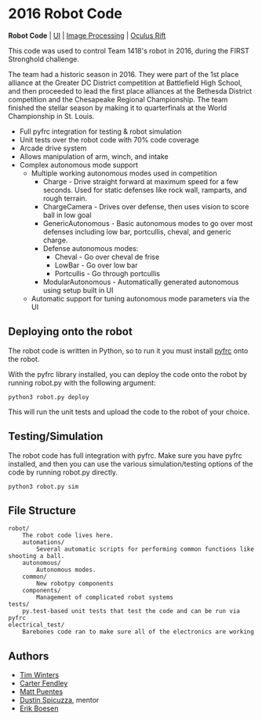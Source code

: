 # 2016 Robot Code
**Robot Code** | [UI](https://github.com/frc1418/2016-UI) | [Image Processing](https://github.com/frc1418/2016-vision) | [Oculus Rift](https://github.com/frc1418/2016-oculus)

This code was used to control Team 1418's robot in 2016, during the FIRST Stronghold challenge.

The team had a historic season in 2016. They were part of the 1st place alliance at the Greater DC District competition at Battlefield High School, and then proceeded to lead the first place alliances at the Bethesda District competition and the Chesapeake Regional Championship. The team finished the stellar season by making it to quarterfinals at the World Championship in St. Louis.

* Full pyfrc integration for testing & robot simulation
* Unit tests over the robot code with 70% code coverage
* Arcade drive system
* Allows manipulation of arm, winch, and intake
* Complex autonomous mode support
	* Multiple working autonomous modes used in competition
		* Charge - Drive straight forward at maximum speed for a few seconds. Used for static defenses like rock wall, ramparts, and rough terrain.
        * ChargeCamera - Drives over defense, then uses vision to score ball in low goal
        * GenericAutonomous - Basic autonomous modes to go over most defenses including low bar, portcullis, cheval, and generic charge.
        * Defense autonomous modes:
            * Cheval - Go over cheval de frise
            * LowBar - Go over low bar
            * Portcullis - Go through portcullis
        * ModularAutonomous - Automatically generated autonomous using setup built in UI
	* Automatic support for tuning autonomous mode parameters via the UI

## Deploying onto the robot

The robot code is written in Python, so to run it you must install
[pyfrc](https://github.com/robotpy/pyfrc) onto the robot.

With the pyfrc library installed, you can deploy the code onto the robot
by running robot.py with the following argument:

	python3 robot.py deploy

This will run the unit tests and upload the code to the robot of your
choice.

## Testing/Simulation

The robot code has full integration with pyfrc. Make sure you have pyfrc
installed, and then you can use the various simulation/testing options
of the code by running robot.py directly.

    python3 robot.py sim

## File Structure

    robot/
    	The robot code lives here.
        automations/
            Several automatic scripts for performing common functions like shooting a ball.
        autonomous/
            Autonomous modes.
        common/
            New robotpy components
        components/
            Management of complicated robot systems
	tests/
		py.test-based unit tests that test the code and can be run via pyfrc
    electrical_test/
    	Barebones code ran to make sure all of the electronics are working

## Authors

* [Tim Winters](https://github.com/Twinters007)
* [Carter Fendley](https://github.com/CarterFendley)
* [Matt Puentes](https://github.com/killerhamster222)
* [Dustin Spicuzza](https://github.com/virtuald), mentor
* [Erik Boesen](https://github.com/ErikBoesen)